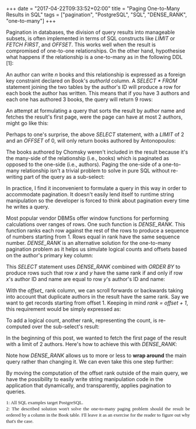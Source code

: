 +++
date = "2017-04-22T09:33:52+02:00"
title = "Paging One-to-Many Results in SQL"
tags = ["pagination", "PostgreSQL", "SQL", "DENSE_RANK", "one-to-many"]
+++

Pagination in databases, the division of query results into manageable subsets, is often
implemented in terms of SQL constructs like _LIMIT_ or _FETCH FIRST_, and _OFFSET_. This
works well when the result is compromised of one-to-one relationships. On the other hand,
hypothesise what happens if the relationship is a one-to-many as in the following DDL [1]:

<script src="https://gist.github.com/claudemamo/0ba4ad21df38dacee9d64258c0166da4.js?file=schema.sql"></script>

An author can write _n_ books and this relationship is expressed as a foreign key constraint declared
on Book's _authorId_ column. A _SELECT * FROM_ statement joining the two tables by the author's ID will produce a row for
each book the author has written. This means that if you have 3 authors and each one has authored 3 books,
the query will return 9 rows:

<script src="https://gist.github.com/claudemamo/0ba4ad21df38dacee9d64258c0166da4.js?file=result-1.txt"></script>

An attempt at formulating a query that sorts the result by author name and fetches
the result's first page, were the page can have at most 2 authors, might go like this:

<script src="https://gist.github.com/claudemamo/0ba4ad21df38dacee9d64258c0166da4.js?file=limit-offset.sql"></script>

Perhaps to one's surprise, the above _SELECT_ statement, with a _LIMIT_ of 2 and an _OFFSET_ of 0, will only return books
authored by Antonopoulos:

<script src="https://gist.github.com/claudemamo/0ba4ad21df38dacee9d64258c0166da4.js?file=result-2.txt"></script>

The books authored by Chomsky weren't included in the result because it's the many-side
of the relationship (i.e., books) which is paginated as opposed to the one-side (i.e., authors).
Paging the one-side of a one-to-many relationship isn't a trivial problem to solve in pure SQL
without re-writing part of the query as a sub-select:

<script src="https://gist.github.com/claudemamo/0ba4ad21df38dacee9d64258c0166da4.js?file=sub-select.sql"></script>

In practice, I find it inconvenient to formulate a query in this way in order to accommodate
pagination. It doesn't easily lend itself to runtime string manipulation so the
developer is forced to think about pagination every time he writes a query.

Most popular vendor DBMSs offer window functions for performing calculations over ranges of rows. One such
function is *DENSE_RANK*. This function ranks each row against the rest of the rows
to produce a sequence of numbers starting from 1. Rows equal in rank have the
same sequence number. *DENSE_RANK* is an alternative solution for the one-to-many
pagination problem as it helps us simulate logical counts and offsets based on the author's primary key column:

<script src="https://gist.github.com/claudemamo/0ba4ad21df38dacee9d64258c0166da4.js?file=dense-rank-offset.sql"></script>

This _SELECT_ statement uses *DENSE_RANK* combined with _ORDER BY_ to produce rows such that
row _x_ and _y_ have the same rank if and only if row _x_'s author ID and name are equal
to row _y_'s author's ID and name:

<script src="https://gist.github.com/claudemamo/0ba4ad21df38dacee9d64258c0166da4.js?file=result-3.txt"></script>

With the *offset_* rank column, we can scroll forwards or backwards taking into account
that duplicate authors in the result have the same rank. Say we want to get records
 starting from offset 1. Keeping in mind _rank = offset + 1_, this requirement would be simply expressed as:

<script src="https://gist.github.com/claudemamo/0ba4ad21df38dacee9d64258c0166da4.js?file=dense-rank-offset-1.sql"></script>

<script src="https://gist.github.com/claudemamo/0ba4ad21df38dacee9d64258c0166da4.js?file=result-4.txt"></script>

To add a logical count, another rank, representing the count, is re-computed over the sub-select's result:

<script src="https://gist.github.com/claudemamo/0ba4ad21df38dacee9d64258c0166da4.js?file=dense-rank-offset-1-count.sql"></script>

<script src="https://gist.github.com/claudemamo/0ba4ad21df38dacee9d64258c0166da4.js?file=result-5.txt"></script>

In the beginning of this post, we wanted to fetch the first page of the result
with a limit of 2 authors. Here's how to achieve this with *DENSE_RANK*:

<script src="https://gist.github.com/claudemamo/0ba4ad21df38dacee9d64258c0166da4.js?file=dense-rank-offset-0-count-2.sql"></script>

<script src="https://gist.github.com/claudemamo/0ba4ad21df38dacee9d64258c0166da4.js?file=result-6.txt"></script>

Note how *DENSE_RANK* allows us to more or less to **wrap around** the main query rather than changing it.
We can even take this one step further:

<script src="https://gist.github.com/claudemamo/0ba4ad21df38dacee9d64258c0166da4.js?file=dense-rank-offset-0-count-2-wrapped.sql"></script>

By moving the computation of the offset rank outside of the main query, we have
the possibility to easily write string manipulation code in the application that
dynamically, and transparently, applies pagination to queries.

<div style="text-align: justify; line-height: 1.3;">
  <span style="font-family: Times, Times New Roman, serif; font-size: small;">
    <span class="num">1: All SQL examples target PostgreSQL.</span>
  </span>
  <br/>
  <span style="font-family: Times, Times New Roman, serif; font-size: small;">
    2: The described solution won't solve the one-to-many paging problem should the result be ordered by a column in the Book table. I'll leave it as an exercise for the reader to figure out why that's the case.
  </span>
</div>

